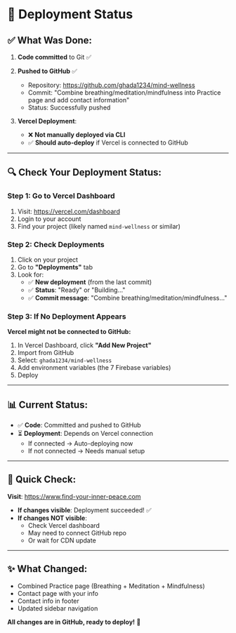 # 🚀 Deployment Status

## ✅ **What Was Done:**

1. **Code committed** to Git ✅
2. **Pushed to GitHub** ✅
   - Repository: https://github.com/ghada1234/mind-wellness
   - Commit: "Combine breathing/meditation/mindfulness into Practice page and add contact information"
   - Status: Successfully pushed

3. **Vercel Deployment**: 
   - ❌ **Not manually deployed via CLI**
   - ✅ **Should auto-deploy** if Vercel is connected to GitHub

---

## 🔍 **Check Your Deployment Status:**

### **Step 1: Go to Vercel Dashboard**

1. Visit: https://vercel.com/dashboard
2. Login to your account
3. Find your project (likely named `mind-wellness` or similar)

### **Step 2: Check Deployments**

1. Click on your project
2. Go to **"Deployments"** tab
3. Look for:
   - ✅ **New deployment** (from the last commit)
   - ✅ **Status**: "Ready" or "Building..."
   - ✅ **Commit message**: "Combine breathing/meditation/mindfulness..."

### **Step 3: If No Deployment Appears**

**Vercel might not be connected to GitHub:**

1. In Vercel Dashboard, click **"Add New Project"**
2. Import from GitHub
3. Select: `ghada1234/mind-wellness`
4. Add environment variables (the 7 Firebase variables)
5. Deploy

---

## 📊 **Current Status:**

- ✅ **Code**: Committed and pushed to GitHub
- ⏳ **Deployment**: Depends on Vercel connection
  - If connected → Auto-deploying now
  - If not connected → Needs manual setup

---

## 🎯 **Quick Check:**

**Visit**: https://www.find-your-inner-peace.com

- **If changes visible**: Deployment succeeded! ✅
- **If changes NOT visible**: 
  - Check Vercel dashboard
  - May need to connect GitHub repo
  - Or wait for CDN update

---

## ✨ **What Changed:**

- Combined Practice page (Breathing + Meditation + Mindfulness)
- Contact page with your info
- Contact info in footer
- Updated sidebar navigation

**All changes are in GitHub, ready to deploy!** 🚀

